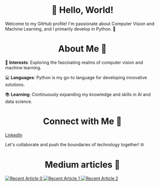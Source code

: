 # <div align="center"> 👋 Hello, World! </div>
Welcome to my GitHub profile! I'm passionate about Computer Vision and Machine Learning, and I primarily develop in Python. 🚀

# <div align="center"> About Me 🧐 </div>
🌟 **Interests**: Exploring the fascinating realms of computer vision and machine learning.

💻 **Languages**: Python is my go-to language for developing innovative solutions.

📚 **Learning**: Continuously expanding my knowledge and skills in AI and data science.

# <div align="center"> Connect with Me 🔗 </div>
[LinkedIn](https://www.linkedin.com/in/mattia-di-giusto-b17558177)

Let's collaborate and push the boundaries of technology together! 🌐

# <div align="center"> Medium articles 📝 </div>

<a target="_blank" href="https://github-readme-medium-recent-article.vercel.app/medium/@mattia.digiusto/0"><img src="https://github-readme-medium-recent-article.vercel.app/medium/@mattia.digiusto/0" alt="Recent Article 0"> 
<a target="_blank" href="https://github-readme-medium-recent-article.vercel.app/medium/@mattia.digiusto/1"><img src="https://github-readme-medium-recent-article.vercel.app/medium/@mattia.digiusto/1" alt="Recent Article 1"> 
<a target="_blank" href="https://github-readme-medium-recent-article.vercel.app/medium/@mattia.digiusto/2"><img src="https://github-readme-medium-recent-article.vercel.app/medium/@mattia.digiusto/2" alt="Recent Article 2"> 
